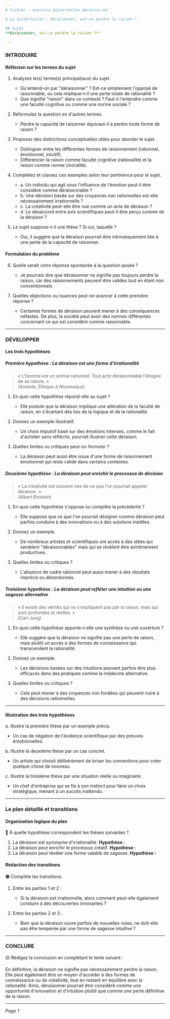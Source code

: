 ```yaml
---
# Fichier : exercice_dissertation_deraison.md

# La dissertation : Déraisonner, est-ce perdre la raison ?

## Sujet
**Déraisonner, est-ce perdre la raison ?**

---
```


### INTRODUIRE

#### Réflexion sur les termes du sujet

1. Analysez le(s) terme(s) principal(aux) du sujet.
   - Qu'entend-on par "déraisonner" ? Est-ce simplement l'opposé de raisonnable, ou cela implique-t-il une perte totale de rationalité ?
   - Que signifie "raison" dans ce contexte ? Faut-il l'entendre comme une faculté cognitive ou comme une norme sociale ?

2. Reformulez la question en d'autres termes.
   - Perdre la capacité de raisonner équivaut-il à perdre toute forme de raison ?

3. Proposez des distinctions conceptuelles utiles pour aborder le sujet.
   - Distinguer entre les différentes formes de raisonnement (rationnel, émotionnel, intuitif).
   - Différencier la raison comme faculté cognitive (rationalité) et la raison comme norme (moralité).

4. Complétez et classez ces exemples selon leur pertinence pour le sujet.
   - a. Un individu qui agit sous l'influence de l'émotion peut-il être considéré comme déraisonnable ?  
   - b. Une décision basée sur des croyances non rationnelles est-elle nécessairement irrationnelle ?
   - c. La créativité peut-elle être vue comme un acte de déraison ?  
   - d. Le désaccord entre avis scientifiques peut-il être perçu comme de la déraison ?

5. Le sujet suppose-t-il une thèse ? Si oui, laquelle ?
   - Oui, il suggère que la déraison pourrait être intrinsèquement liée à une perte de la capacité de raisonner.

#### Formulation du problème

6. Quelle serait votre réponse spontanée à la question posée ?
   - Je pourrais dire que déraisonner ne signifie pas toujours perdre la raison, car des raisonnements peuvent être valides tout en étant non conventionnels.

7. Quelles objections ou nuances peut-on avancer à cette première réponse ?
   - Certaines formes de déraison peuvent mener à des conséquences néfastes. De plus, la société peut avoir des normes différentes concernant ce qui est considéré comme raisonnable.

---

### DÉVELOPPER

#### Les trois hypothèses

##### Première hypothèse : La déraison est une forme d'irrationalité

> « L'homme est un animal rationnel. Tout acte déraisonnable l'éloigne de sa nature. »  
> (Aristote, *Éthique à Nicomaque*)

1. En quoi cette hypothèse répond-elle au sujet ?
   - Elle postule que la déraison implique une altération de la faculté de raison, en s'écartant des lois de la logique et de la rationalité.

2. Donnez un exemple illustratif.
   - Un choix impulsif basé sur des émotions intenses, comme le fait d'acheter sans réfléchir, pourrait illustrer cette déraison.

3. Quelles limites ou critiques peut-on formuler ?
   - La déraison peut aussi être issue d'une forme de raisonnement émotionnel qui reste valide dans certains contextes. 

##### Deuxième hypothèse : La déraison peut enrichir le processus de décision

> « La créativité est souvent née de ce que l'on pourrait appeler déraison. »  
> (Albert Einstein)

1. En quoi cette hypothèse s'oppose ou complète la précédente ?
   - Elle suppose que ce que l'on pourrait désigner comme déraison peut parfois conduire à des innovations ou à des solutions inédites.

2. Donnez un exemple.
   - De nombreux artistes et scientifiques ont accès à des idées qui semblent "déraisonnables" mais qui se révèlent être extrêmement productives.

3. Quelles limites ou critiques ?
   - L'absence de cadre rationnel peut aussi mener à des résultats imprécis ou désordonnés.

##### Troisième hypothèse : La déraison peut refléter une intuition ou une sagesse alternative

> « Il existe des vérités qui ne s'expliquent pas par la raison, mais qui sont profondes et réelles. »  
> (Carl Jung)

1. En quoi cette hypothèse apporte-t-elle une synthèse ou une ouverture ?
   - Elle suggère que la déraison ne signifie pas une perte de raison, mais plutôt un accès à des formes de connaissance qui transcendent la rationalité.

2. Donnez un exemple.
   - Les décisions basées sur des intuitions peuvent parfois être plus efficaces dans des pratiques comme la médecine alternative.

3. Quelles limites ou critiques ?
   - Cela peut mener à des croyances non fondées qui peuvent nuire à des décisions rationnelles.

---

#### Illustration des trois hypothèses

a. Illustre la première thèse par un exemple précis.
   - Un cas de négation de l'évidence scientifique par des preuves émotionnelles.

b. Illustre la deuxième thèse par un cas concret.
   - Un artiste qui choisit délibérément de briser les conventions pour créer quelque chose de nouveau.

c. Illustre la troisième thèse par une situation réelle ou imaginaire.
   - Un chef d'entreprise qui se fie à son instinct pour faire un choix stratégique, menant à un succès inattendu.

---

### Le plan détaillé et transitions

#### Organisation logique du plan

🔴 À quelle hypothèse correspondent les thèses suivantes ?

1. La déraison est synonyme d'irrationalité. **Hypothèse :**
2. La déraison peut enrichir le processus créatif. **Hypothèse :**
3. La déraison peut révéler une forme valable de sagesse. **Hypothèse :**

#### Rédaction des transitions

🟠 Complète les transitions.

1. Entre les parties 1 et 2 :  
   - Si la déraison est irrationnelle, alors comment peut-elle également conduire à des découvertes innovantes ?

2. Entre les parties 2 et 3 :  
   - Bien que la déraison ouvre parfois de nouvelles voies, ne doit-elle pas être tempérée par une forme de sagesse intuitive ?

---

### CONCLURE

🟡 Rédigez la conclusion en complétant le texte suivant :

En définitive, la déraison ne signifie pas nécessairement perdre la raison. Elle peut également être un moyen d'accéder à des formes de connaissance ou de créativité, tout en restant en équilibre avec la rationalité. Ainsi, déraisonner pourrait être considéré comme une opportunité d'innovation et d'intuition plutôt que comme une perte définitive de la raison.

--- 

*Page 1*